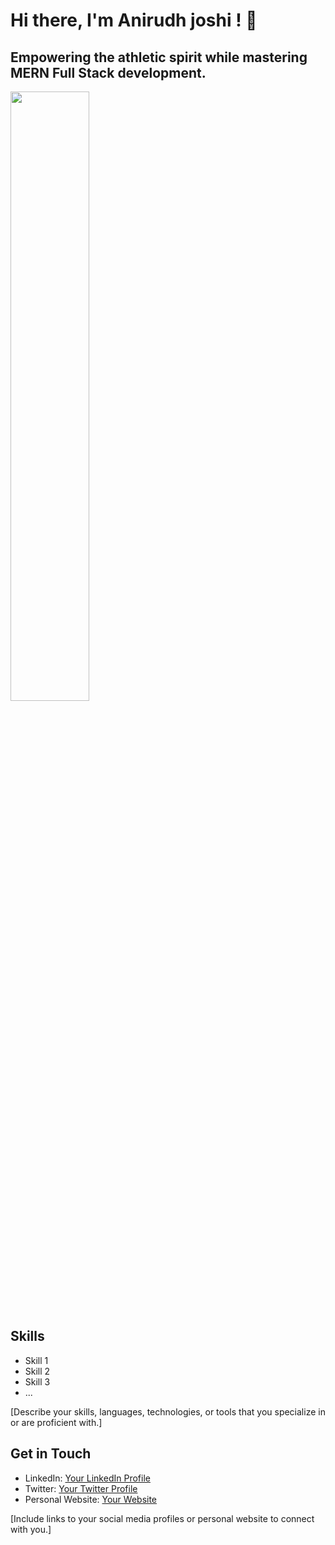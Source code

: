 <h1>Hi there, I'm Anirudh joshi ! 👋</h1>

<h2>Empowering the athletic spirit while mastering MERN Full Stack development.</h2>

<!-- Insert a GIF or an image here -->
<img src="![WhatsApp Image 2023-12-13 at 00 20 55_62753a91](https://github.com/Anirudhj0shi/Anirudhj0shi/assets/141419375/9596771e-e8e5-4f80-bf94-52bd1bdd8757)
" height=50% width=50%/>


## Skills

- Skill 1
- Skill 2
- Skill 3
- ...

[Describe your skills, languages, technologies, or tools that you specialize in or are proficient with.]

## Get in Touch

- LinkedIn: [Your LinkedIn Profile](https://www.linkedin.com/in/your_profile)
- Twitter: [Your Twitter Profile](https://twitter.com/your_username)
- Personal Website: [Your Website](https://yourwebsite.com)

[Include links to your social media profiles or personal website to connect with you.]

<!-- You can add more sections, such as projects, achievements, or interests, as needed -->

